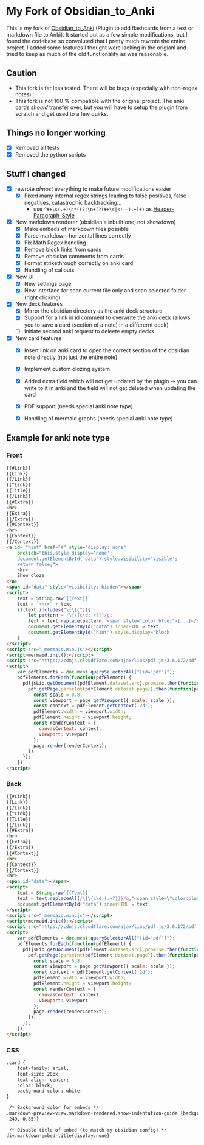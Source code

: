 # My Fork of Obsidian_to_Anki
This is my fork of [Obsidian_to_Anki](https://github.com/Pseudonium/Obsidian_to_Anki) (Plugin to add flashcards from a text or markdown file to Anki). It started out as a few simple modifications, but I found the codebase so convoluted that I pretty much rewrote the entire project. I added some features I thought were lacking in the origianl and tried to keep as much of the old functionality as was reasonable. 

## Caution
- This fork is far less tested. There will be bugs (especially with non-regex notes).
- This fork is not 100 % compatible with the original project. The anki cards *should* transfer over, but you will have to setup the plugin from scratch and get used to a few quirks.

## Things no longer working
- [x] Removed all tests
- [x] Removed the python scripts

## Stuff I changed
- [x] rewrote *almost* everything to make future modifications easier
	- [x] Fixed many internal regex strings leading to false positives, false negatives, catastrophic backtracking...
		- use  `^#+\s(.+)\n*((?:\n+(?!#+\s|<!--).+)+)` as [Header-Paragraph-Style](https://github.com/ObsidianToAnki/Obsidian_to_Anki/wiki/Header-paragraph-style)
- [x] New markdown renderer (obsidian's inbuilt one, not showdown)
	- [x] Make embeds of markdown files possible
	- [x] Parse markdown-horizontal lines correctly
	- [x] Fix Math Regex handling
	- [x] Remove block links from cards
	- [x] Remove obsidian comments from cards
	- [x] Format strikethrough correctly on anki card
	- [x] Handling of callouts
- [x] New UI
	- [x] New settings page
	- [x] New Interface for scan current file only and scan selected folder (right clicking)
- [X] New deck features
	- [x] Mirror the obsidian directory as the anki deck structure
	- [x] Support for a link in id comment to overwrite the anki deck (allows you to save a card (section of a note) in a differernt deck)
	- [ ] Initiate second anki request to deleete empty decks
- [X] New card features
	- [x] Insert link on anki card to open the correct section of the obsidian note directly (not just the entire note)
	- [x] Implement custom clozing system
	- [x] Added extra field which will not get updated by the plugin -> you can write to it in anki and the field will not get deleted when updating the card
	- [x] PDF support (needs special anki note type)
 	- [x] Handling of mermaid graphs (needs special anki note type)


## Example for anki note type
### Front
```html
{{#Link}}
{{Link}}
{{/Link}}
{{^Link}}
{{Title}}
{{/Link}}
{{#Extra}}
<hr>
{{Extra}}
{{/Extra}}
{{#Context}}
<hr>
{{Context}}
{{/Context}}
<a id= "hint" href="#" style="display: none"
    onclick="this.style.display='none';
    document.getElementById('data').style.visibility='visible';
    return false;">
    <hr>
    Show cloze
</a>
<span id="data" style="visibility: hidden"></span>
<script>
    text = String.raw`{{Text}}`
    text = `<hr>` + text
    if(text.includes("\{\{c")){	
    	let pattern = /\{\{c\d:.+?}}/g;
    	text = text.replace(pattern,`<span style="color:blue;">[...]</span>`)
    	document.getElementById("data").innerHTML = text
    	document.getElementById("hint").style.display='block'
    }
</script>
<script src="_mermaid.min.js"></script>
<script>mermaid.init();</script> 
<script src="https://cdnjs.cloudflare.com/ajax/libs/pdf.js/3.6.172/pdf.min.js"></script>
<script>
    var pdfElements = document.querySelectorAll("[id='pdf']");   
    pdfElements.forEach(function(pdfElement) {
      pdfjsLib.getDocument(pdfElement.dataset.src).promise.then(function(pdf) {
        pdf.getPage(parseInt(pdfElement.dataset.page)).then(function(page) {
          const scale = 0.8;
          const viewport = page.getViewport({ scale: scale });
          const context = pdfElement.getContext('2d');
          pdfElement.width = viewport.width;
          pdfElement.height = viewport.height;
          const renderContext = {
            canvasContext: context,
            viewport: viewport
          };
          page.render(renderContext);
        });
      });
    });
</script>
```
### Back
```html
{{#Link}}
{{Link}}
{{/Link}}
{{^Link}}
{{Title}}
{{/Link}}
{{#Extra}}
<hr>
{{Extra}}
{{/Extra}}
{{#Context}}
<hr>
{{Context}}
{{/Context}}
<hr>
<span id="data"></span>
<script>
    text = String.raw`{{Text}}`
    text = text.replaceAll(/\{\{c\d:(.+?)}}/g,"<span style=\"color:blue;\">$1</span>")
    document.getElementById("data").innerHTML = text
</script>
<script src="_mermaid.min.js"></script>
<script>mermaid.init();</script> 
<script src="https://cdnjs.cloudflare.com/ajax/libs/pdf.js/3.6.172/pdf.min.js"></script>
<script>
    var pdfElements = document.querySelectorAll("[id='pdf']");   
    pdfElements.forEach(function(pdfElement) {
      pdfjsLib.getDocument(pdfElement.dataset.src).promise.then(function(pdf) {
        pdf.getPage(parseInt(pdfElement.dataset.page)).then(function(page) {
          const scale = 0.8;
          const viewport = page.getViewport({ scale: scale });
          const context = pdfElement.getContext('2d');
          pdfElement.width = viewport.width;
          pdfElement.height = viewport.height;
          const renderContext = {
            canvasContext: context,
            viewport: viewport
          };
          page.render(renderContext);
        });
      });
    });
</script>
```
### CSS
```html
.card {
    font-family: arial;
    font-size: 20px;
    text-align: center;
    color: black;
    background-color: white;
}

 /* Background color for embeds */
.markdown-preview-view.markdown-rendered.show-indentation-guide {background-color: rgba(245, 248,
 249, 0.85)}

 /* Disable title of embed (to match my obsidian config) */
div.markdown-embed-title{display:none}
```
